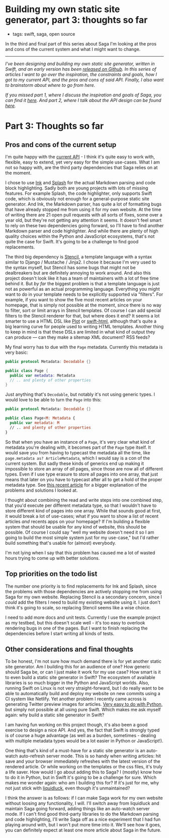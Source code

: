 # Building my own static site generator, part 3: thoughts so far
- tags: swift, saga, open source

In the third and final part of this series about Saga I'm looking at the pros and cons of the current system and what I might want to change.

---

*I've been designing and building my own static site generator, written in Swift, and an early version has been [released on Github](https://github.com/loopwerk/Saga). In this series of articles I want to go over the inspiration, the constraints and goals, how I got to my current API, and the pros and cons of said API. Finally, I also want to brainstorm about where to go from here.*

*If you missed part 1, where I discuss the inspiration and goals of Saga, you can find it [here](/articles/2021/saga-1-inspiration/). And part 2, where I talk about the API design can be found [here](/articles/2021/saga-2-api-design/).*

# Part 3: Thoughts so far

## Pros and cons of the current setup
I'm quite happy with the [current API](/articles/2021/saga-2-api-design/) - I think it's quite easy to work with, flexible, easy to extend, yet very easy for the simple use-cases. What I am not so happy with, are the third party dependencies that Saga relies on at the moment.

I chose to use [Ink](https://github.com/johnsundell/ink) and [Splash](https://github.com/JohnSundell/Splash) for the actual Markdown parsing and code block highlighting. Sadly both are young projects with lots of missing features. For example Splash, the code highlighter, only supports Swift code, which is obviously not enough for a general-purpose static site generator. And Ink, the Markdown parser, has quite a lot of formatting bugs that have already stopped me from using it for my own website. At the time of writing there are 21 open pull requests with all sorts of fixes, some over a year old, but they're not getting any attention it seems. It doesn't feel smart to rely on these two dependencies going forward, so I'll have to find another Markdown parser and code highlighter. And while there are plenty of high quality choices within the  Python and JavaScript ecosystems, that's not quite the case for Swift. It's going to be a challenge to find good replacements.

The third big dependency is [Stencil](https://github.com/stencilproject/Stencil), a template language with a syntax similar to Django / Mustache / Jinja2. I chose it because I'm very used to the syntax myself, but Stencil has some bugs that might not be dealbreakers but are definitely annoying to work around. And also this project doesn't look like it has a team of maintainers with a lot of free time behind it. But *by far* the biggest problem is that a template language is just not as powerful as an actual programming language. Everything you might want to do in your template needs to be explicitly supported via "filters". For example, if you want to show the five most recent articles on your homepage, that is simply not possible at the moment, since there is no way to filter, sort or limit arrays in Stencil templates. Of course I can add special filters to the Stencil renderer for that, but where does it end? It seems a lot smarter to use a HTML DSL like [Plot](https://github.com/JohnSundell/Plot) or [swift-html](https://github.com/pointfreeco/swift-html), although that's quite a big learning curve for people used to writing HTML templates. Another thing to keep in mind is that these DSLs are limited in what kind of output they can produce — can they make a sitemap XML document? RSS feeds?

My final worry has to due with the `Page` metadata. Currently this metadata is very basic:

``` swift
public protocol Metadata: Decodable {}

public class Page {
  public var metadata: Metadata
  // .. and plenty of other properties
}
```

Just anything that's `Decodable`, but notably it's not using generic types. I would love to be able to turn the `Page` into this:

``` swift
public protocol Metadata: Decodable {}

public class Page<M: Metadata {
  public var metadata: M
  // .. and plenty of other properties
}
```

So that when you have an instance of a `Page`, it's very clear what kind of metadata you're dealing with, it becomes part of the `Page` type itself. It would save you from having to typecast the metadata all the time, like `page.metadata as? ArticleMetadata`, which I would say is a con of the current system. But sadly these kinds of generics end up making it impossible to store an array of *all* pages, since those are now all of different types. Even if I use type erasure to store all pages into one array, that just means that later on you have to typecast after all to get a hold of the proper metadata type. See [this recent article](/articles/2021/swift-generics/) for a bigger explanation of the problems and solutions I looked at.

I thought about combining the read and write steps into one combined step, that you'd execute per different metadata type, so that I wouldn't have to store different kind of pages into one array. While that sounds good at first, it would break a lot of use-cases; what if you want to show a list of recent articles *and* recents apps on your homepage? If I'm building a flexible system that should be usable for any kind of website, this should be possible. Of course I could say "well my website doesn't need it so I am going to build the most simple system just for my use-case," but I'd rather build something that's usable for (almost) everybody.

I'm not lying when I say that this problem has caused me a lot of wasted hours trying to come up with better solutions.

## Top priorities on the todo list
The number one priority is to find replacements for Ink and Splash, since the problems with those dependencies are actively stopping me from using Saga for my own website. Replacing Stencil is a secondary concern, since I *could* add the filters I need to build my existing website using it. I just don't think it's going to scale, so replacing Stencil seems like a wise choice.

I need to add more docs and unit tests. Currently I use the example project as my testbed, but this doesn't scale well - it's too easy to overlook rendering bugs in one of the pages. But I want to finish replacing the dependencies before I start writing all kinds of tests.

## Other considerations and final thoughts
To be honest, I'm not sure how much demand there is for yet another static site generator. Am I building this for an audience of one? How generic should Saga be, or can I just make it work for my use case? How smart is it to even build a static site generator in Swift? The ecosystem of available libraries is so much bigger in the Python and JavaScript worlds. Also, running Swift on Linux is not very straight-forward, but I do really want to be able to automatically build and deploy my website on new commits using a CI system like Netlify. Yet another problem I recently came across is generating Twitter preview images for articles. [Very easy to do with Python](https://github.com/loopwerk/Saga/blob/main/Example/ImageGenerator/image.py), but simply not possible at all using pure Swift. Which makes me ask myself again: why build a static site generator in Swift?

I am having fun working on this project though, it's also been a good exercise to design a nice API. And yes, the fact that Swift is strongly typed is of course a huge advantage (as well as a burden, sometimes - dealing with multiple metadata types would be a lot easier in Python or JavaScript!).

One thing that's kind of a must-have for a static site generator is an auto-watch auto-refresh server mode. This is so handy when writing articles: hit save and your browser immediately refreshes with the latest version of the rendered article. Or while working on the templates or the css files, it's truly a life saver. How would I go about adding this to Saga? I (mostly) know how to do it in Python, but in Swift it's going to be a challenge for sure. Which makes me wonder again: who am I building this for? If it's just for me, why not just stick with [liquidluck](https://github.com/avelino/liquidluck), even though it's unmaintained? 

I think the answer is as follows: if I can make Saga work for my own website without loosing any functionality, I will. I'll switch away from liquidluck and maintain Saga going forward, adding things like an auto-watch server mode. If I can't find good third-party libraries to do the Markdown parsing and code highlighting, I'll write Saga off as a nice experiment that I had fun playing around with, but I won't put more time into it. We'll see how it goes, you can definitely expect at least one more article about Saga in the future.